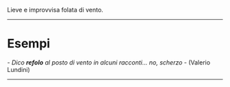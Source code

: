 Lieve e improvvisa folata di vento.

----------------------------------------------------------------

# Esempi
_- Dico **refolo** al posto di vento in alcuni racconti... no, scherzo -_ (Valerio Lundini)

----------------------------------------------------------------